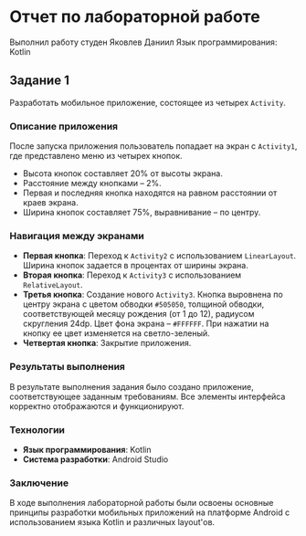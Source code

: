# Отчет по лабораторной работе

Выполнил работу студен Яковлев Даниил
Язык программирования: Kotlin

## Задание 1

Разработать мобильное приложение, состоящее из четырех `Activity`.

### Описание приложения

После запуска приложения пользователь попадает на экран с `Activity1`, где представлено меню из четырех кнопок. 

- Высота кнопок составляет 20% от высоты экрана.
- Расстояние между кнопками – 2%.
- Первая и последняя кнопка находятся на равном расстоянии от краев экрана.
- Ширина кнопок составляет 75%, выравнивание – по центру.

### Навигация между экранами

- **Первая кнопка**: Переход к `Activity2` с использованием `LinearLayout`. Ширина кнопок задается в процентах от ширины экрана.
- **Вторая кнопка**: Переход к `Activity3` с использованием `RelativeLayout`.
- **Третья кнопка**: Создание нового `Activity3`. Кнопка выровнена по центру экрана с цветом обводки `#505050`, толщиной обводки, соответствующей месяцу рождения (от 1 до 12), радиусом скругления 24dp. Цвет фона экрана – `#FFFFFF`. При нажатии на кнопку ее цвет изменяется на светло-зеленый.
- **Четвертая кнопка**: Закрытие приложения.

### Результаты выполнения

В результате выполнения задания было создано приложение, соответствующее заданным требованиям. Все элементы интерфейса корректно отображаются и функционируют.

### Технологии

- **Язык программирования**: Kotlin
- **Система разработки**: Android Studio

### Заключение

В ходе выполнения лабораторной работы были освоены основные принципы разработки мобильных приложений на платформе Android с использованием языка Kotlin и различных layout'ов.
